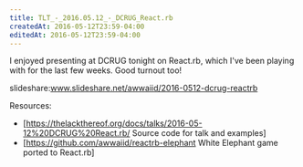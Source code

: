 ```yaml
---
title: TLT_-_2016.05.12_-_DCRUG_React.rb
createdAt: 2016-05-12T23:59-04:00
editedAt: 2016-05-12T23:59-04:00
---
```


I enjoyed presenting at DCRUG tonight on React.rb, which I've been playing with for the last few weeks. Good turnout too!

slideshare:www.slideshare.net/awwaiid/2016-0512-dcrug-reactrb

Resources:
* [https://thelackthereof.org/docs/talks/2016-05-12%20DCRUG%20React.rb/ Source code for talk and examples]
* [https://github.com/awwaiid/reactrb-elephant White Elephant game ported to React.rb]

